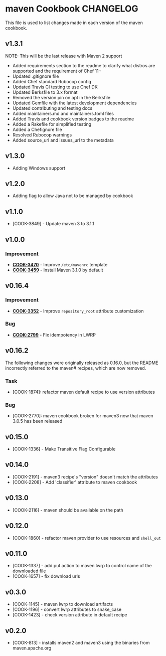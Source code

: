 maven Cookbook CHANGELOG
========================
This file is used to list changes made in each version of the maven cookbook.

v1.3.1
------
NOTE: This will be the last release with Maven 2 support

* Added requirements section to the readme to clarify what distros are supported and the requirement of Chef 11+
* Updated .gitignore file
* Added Chef standard Rubocop config
* Updated Travis CI testing to use Chef DK
* Updated Berksfile to 3.x format
* Removed the version pin on apt in the Berksfile
* Updated Gemfile with the latest development dependencies
* Updated contributing and testing docs
* Added maintainers.md and maintainers.toml files
* Added Travis and cookbook version badges to the readme
* Added a Rakefile for simplified testing
* Added a Chefignore file
* Resolved Rubocop warnings
* Added source_url and issues_url to the metadata

v1.3.0
------
- Adding Windows support

v1.2.0
------
- Adding flag to allow Java not to be managed by cookbook

v1.1.0
------
- [COOK-3849] - Update maven 3 to 3.1.1

v1.0.0
------
### Improvement
- **[COOK-3470](https://tickets.chef.io/browse/COOK-3470)** - Improve `/etc/mavenrc` template
- **[COOK-3459](https://tickets.chef.io/browse/COOK-3459)** - Install Maven 3.1.0 by default

v0.16.4
-------
### Improvement
- **[COOK-3352](https://tickets.chef.io/browse/COOK-3352)** - Improve `repository_root` attribute customization

### Bug
- **[COOK-2799](https://tickets.chef.io/browse/COOK-2799)** - Fix idempotency in LWRP

v0.16.2
-------
The following changes were originally released as 0.16.0, but the README incorrectly referred to the maven# recipes, which are now removed.

### Task
- [COOK-1874]: refactor maven default recipe to use version attributes

### Bug
- [COOK-2770]: maven cookbook broken for maven3 now that maven 3.0.5 has been released

v0.15.0
-------
- [COOK-1336] - Make Transitive Flag Configurable

v0.14.0
-------
- [COOK-2191] - maven3 recipe's "version" doesn't match the attributes
- [COOK-2208] - Add 'classifier' attribute to maven cookbook

v0.13.0
-------
- [COOK-2116] - maven should be available on the path

v0.12.0
-------
- [COOK-1860] - refactor maven provider to use resources and `shell_out`

v0.11.0
-------
- [COOK-1337] - add put action to maven lwrp to control name of the downloaded file
- [COOK-1657] - fix download urls

v0.3.0
------
- [COOK-1145] - maven lwrp to download artifacts
- [COOK-1196] - convert lwrp attributes to snake_case
- [COOK-1423] - check version attribute in default recipe

v0.2.0
------
- [COOK-813] - installs maven2 and maven3 using the binaries from maven.apache.org
